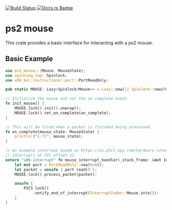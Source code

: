[![Build Status](https://github.com/rust-osdev/ps2-mouse/workflows/Build/badge.svg)](https://github.com/rust-osdev/ps2-mouse/actions?query=workflow%3ABuild) [![Docs.rs Badge](https://docs.rs/ps2-mouse/badge.svg)](https://docs.rs/ps2-mouse/)

# ps2 mouse
This crate provides a basic interface for interacting with a ps2 mouse.

## Basic Example
```rust
use ps2_mouse::{Mouse, MouseState};
use spinning_top::Spinlock;
use x86_64::instructions::port::PortReadOnly;

pub static MOUSE: Lazy<Spinlock<Mouse>> = Lazy::new(|| Spinlock::new(Mouse::new()));

// Initialize the mouse and set the on complete event.
fn init_mouse() {
    MOUSE.lock().init().unwrap();
    MOUSE.lock().set_on_complete(on_complete);
}

// This will be fired when a packet is finished being processed.
fn on_complete(mouse_state: MouseState) {
    println!("{:?}", mouse_state);
}

// An example interrupt based on https://os.phil-opp.com/hardware-interrupts/. The ps2 mouse is configured to fire
// interrupts at PIC offset 12.
extern "x86-interrupt" fn mouse_interrupt_handler(_stack_frame: &mut InterruptStackFrame) {
    let mut port = PortReadOnly::new(0x60);
    let packet = unsafe { port.read() };
    MOUSE.lock().process_packet(packet);

    unsafe {
        PICS.lock()
            .notify_end_of_interrupt(InterruptIndex::Mouse.into());
    }
}
```
